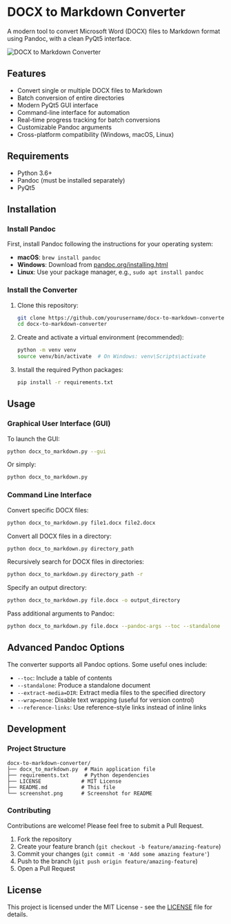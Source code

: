 # DOCX to Markdown Converter

A modern tool to convert Microsoft Word (DOCX) files to Markdown format using Pandoc, with a clean PyQt5 interface.

![DOCX to Markdown Converter](screenshot.png)

## Features

- Convert single or multiple DOCX files to Markdown
- Batch conversion of entire directories
- Modern PyQt5 GUI interface
- Command-line interface for automation
- Real-time progress tracking for batch conversions
- Customizable Pandoc arguments
- Cross-platform compatibility (Windows, macOS, Linux)

## Requirements

- Python 3.6+
- Pandoc (must be installed separately)
- PyQt5

## Installation

### Install Pandoc

First, install Pandoc following the instructions for your operating system:

- **macOS**: `brew install pandoc`
- **Windows**: Download from [pandoc.org/installing.html](https://pandoc.org/installing.html)
- **Linux**: Use your package manager, e.g., `sudo apt install pandoc`

### Install the Converter

1. Clone this repository:
   ```bash
   git clone https://github.com/yourusername/docx-to-markdown-converter.git
   cd docx-to-markdown-converter
   ```

2. Create and activate a virtual environment (recommended):
   ```bash
   python -m venv venv
   source venv/bin/activate  # On Windows: venv\Scripts\activate
   ```

3. Install the required Python packages:
   ```bash
   pip install -r requirements.txt
   ```

## Usage

### Graphical User Interface (GUI)

To launch the GUI:

```bash
python docx_to_markdown.py --gui
```

Or simply:

```bash
python docx_to_markdown.py
```

### Command Line Interface

Convert specific DOCX files:

```bash
python docx_to_markdown.py file1.docx file2.docx
```

Convert all DOCX files in a directory:

```bash
python docx_to_markdown.py directory_path
```

Recursively search for DOCX files in directories:

```bash
python docx_to_markdown.py directory_path -r
```

Specify an output directory:

```bash
python docx_to_markdown.py file.docx -o output_directory
```

Pass additional arguments to Pandoc:

```bash
python docx_to_markdown.py file.docx --pandoc-args --toc --standalone
```

## Advanced Pandoc Options

The converter supports all Pandoc options. Some useful ones include:

- `--toc`: Include a table of contents
- `--standalone`: Produce a standalone document
- `--extract-media=DIR`: Extract media files to the specified directory
- `--wrap=none`: Disable text wrapping (useful for version control)
- `--reference-links`: Use reference-style links instead of inline links

## Development

### Project Structure

```
docx-to-markdown-converter/
├── docx_to_markdown.py  # Main application file
├── requirements.txt     # Python dependencies
├── LICENSE             # MIT License
├── README.md           # This file
└── screenshot.png      # Screenshot for README
```

### Contributing

Contributions are welcome! Please feel free to submit a Pull Request.

1. Fork the repository
2. Create your feature branch (`git checkout -b feature/amazing-feature`)
3. Commit your changes (`git commit -m 'Add some amazing feature'`)
4. Push to the branch (`git push origin feature/amazing-feature`)
5. Open a Pull Request

## License

This project is licensed under the MIT License - see the [LICENSE](LICENSE) file for details.
